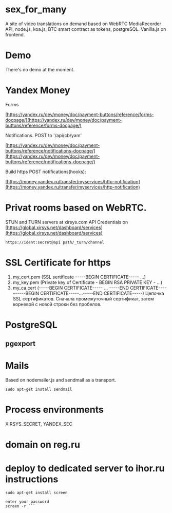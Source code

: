 # sex_for_many
A site of video translations on demand based on WebRTC MediaRecorder API, node.js, koa.js, BTC smart contract as tokens, postgreSQL.
Vanilla.js on frontend.

# Demo

There's no demo at the moment.

# Yandex Money

Forms

[https://yandex.ru/dev/money/doc/payment-buttons/reference/forms-docpage/](https://yandex.ru/dev/money/doc/payment-buttons/reference/forms-docpage/)

Notifications. POST to '/api/cb/yam'

[https://yandex.ru/dev/money/doc/payment-buttons/reference/notifications-docpage/](https://yandex.ru/dev/money/doc/payment-buttons/reference/notifications-docpage/)

 Build https POST notifications(hooks):
 
[https://money.yandex.ru/transfer/myservices/http-notification](https://money.yandex.ru/transfer/myservices/http-notification)

# Privat rooms based on WebRTC.

STUN and TURN servers at xirsys.com
API Credentials on [https://global.xirsys.net/dashboard/services](https://global.xirsys.net/dashboard/services) 

``` https://ident:secret@api path/_turn/channel ```

# SSL Certificate for https

1. my_cert.pem (SSL sertificate -----BEGIN CERTIFICATE----- ...)
2. my_key.pem (Private key of Certificate - BEGIN RSA PRIVATE KEY - ...)
3. my_ca.cert (-----BEGIN CERTIFICATE----- ... -----END CERTIFICATE----------BEGIN CERTIFICATE-----...-----END CERTIFICATE-----)
 Цепочка SSL сертификатов. Сначала промежуточный сертификат, затем корневой с новой строки без пробелов.

# PostgreSQL

## pgexport

# Mails

Based on nodemailer.js and sendmail as a transport.

``` sudo apt-get install sendmail ```

# Process environments

XIRSYS_SECRET, YANDEX_SEC

# domain on reg.ru

# deploy to dedicated server to ihor.ru instructions
``` sudo apt-get install screen ```
```ssh root@45.89.67.145 
enter your password
screen -r ```
